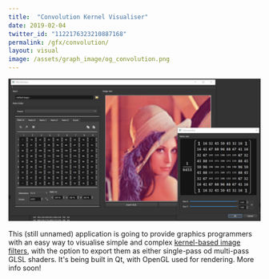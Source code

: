 ```yaml
---
title:  "Convolution Kernel Visualiser"
date: 2019-02-04
twitter_id: "1122176323210887168"
permalink: /gfx/convolution/
layout: visual
image: /assets/graph_image/og_convolution.png
---
```

<a href="/assets/img/convolution.png" title="The interface"><img src="/assets/img/convolution.png"></a>

This (still unnamed) application is going to provide graphics programmers with an easy way to visualise simple and complex [kernel-based image filters](https://en.wikipedia.org/wiki/Kernel_(image_processing)), with the option to export them as either single-pass od multi-pass GLSL shaders. It's being built in Qt, with OpenGL used for rendering. More info soon!
